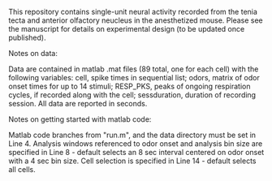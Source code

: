 This repository contains single-unit neural activity recorded from the tenia tecta and anterior olfactory neucleus in the anesthetized mouse. Please see the manuscript for details on experimental design (to be updated once published).

Notes on data:

Data are contained in matlab .mat files (89 total, one for each cell) with the following variables:
cell, spike times in sequential list;
odors, matrix of odor onset times for up to 14 stimuli;
RESP_PKS, peaks of ongoing respiration cycles, if recorded along with the cell;
sessduration, duration of recording session.
All data are reported in seconds.

Notes on getting started with matlab code:

Matlab code branches from "run.m", and the data directory must be set in Line 4. 
Analysis windows referenced to odor onset and analysis bin size are specified in Line 8 - default selects an 8 sec interval centered on odor onset with a 4 sec bin size.
Cell selection is specified in Line 14 - default selects all cells. 

